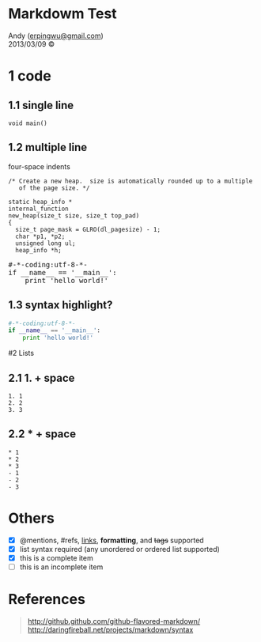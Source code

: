 Markdowm Test
========
Andy (erpingwu@gmail.com)
<br/>2013/03/09
&copy;

# 1 code
## 1.1 single line
`void main()`

## 1.2 multiple line
four-space indents

	/* Create a new heap.  size is automatically rounded up to a multiple
	   of the page size. */
	
	static heap_info *
	internal_function
	new_heap(size_t size, size_t top_pad)
	{
	  size_t page_mask = GLRO(dl_pagesize) - 1; 
	  char *p1, *p2;
	  unsigned long ul;
	  heap_info *h;



<pre>
#-*-coding:utf-8-*-
if __name__ == '__main__':
    print 'hello world!'
</pre>

## 1.3 syntax highlight?
```python
#-*-coding:utf-8-*-
if __name__ == '__main__':
    print 'hello world!'
```

#2 Lists
## 2.1 1. + space
	1. 1
	2. 2
	3. 3
## 2.2 * + space
	* 1
	* 2
	* 3
	- 1
	- 2
	- 3

# Others
- [x] @mentions, #refs, [links](), **formatting**, and <del>tags</del> supported
- [x] list syntax required (any unordered or ordered list supported)
- [x] this is a complete item
- [ ] this is an incomplete item

# References
>http://github.github.com/github-flavored-markdown/
>http://daringfireball.net/projects/markdown/syntax